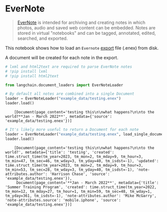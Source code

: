 # EverNote

>[EverNote](https://evernote.com/) is intended for archiving and creating notes in which photos, audio and saved web content can be embedded. Notes are stored in virtual "notebooks" and can be tagged, annotated, edited, searched, and exported.

This notebook shows how to load an `Evernote` [export](https://help.evernote.com/hc/en-us/articles/209005557-Export-notes-and-notebooks-as-ENEX-or-HTML) file (.enex) from disk.

A document will be created for each note in the export.

<!-- WARNING: THIS FILE WAS AUTOGENERATED! DO NOT EDIT! Instead, edit the notebook w/the location & name as this file. -->


```python
# lxml and html2text are required to parse EverNote notes
# !pip install lxml
# !pip install html2text
```


```python
from langchain.document_loaders import EverNoteLoader

# By default all notes are combined into a single Document
loader = EverNoteLoader("example_data/testing.enex")
loader.load()
```

<CodeOutputBlock lang="python">

```
    [Document(page_content='testing this\n\nwhat happens?\n\nto the world?**Jan - March 2022**', metadata={'source': 'example_data/testing.enex'})]
```

</CodeOutputBlock>


```python
# It's likely more useful to return a Document for each note
loader = EverNoteLoader("example_data/testing.enex", load_single_document=False)
loader.load()
```

<CodeOutputBlock lang="python">

```
    [Document(page_content='testing this\n\nwhat happens?\n\nto the world?', metadata={'title': 'testing', 'created': time.struct_time(tm_year=2023, tm_mon=2, tm_mday=9, tm_hour=3, tm_min=47, tm_sec=46, tm_wday=3, tm_yday=40, tm_isdst=-1), 'updated': time.struct_time(tm_year=2023, tm_mon=2, tm_mday=9, tm_hour=3, tm_min=53, tm_sec=28, tm_wday=3, tm_yday=40, tm_isdst=-1), 'note-attributes.author': 'Harrison Chase', 'source': 'example_data/testing.enex'}),
     Document(page_content='**Jan - March 2022**', metadata={'title': 'Summer Training Program', 'created': time.struct_time(tm_year=2022, tm_mon=12, tm_mday=27, tm_hour=1, tm_min=59, tm_sec=48, tm_wday=1, tm_yday=361, tm_isdst=-1), 'note-attributes.author': 'Mike McGarry', 'note-attributes.source': 'mobile.iphone', 'source': 'example_data/testing.enex'})]
```

</CodeOutputBlock>
